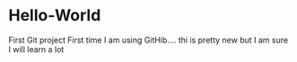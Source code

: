 # Hello-World
First Git project
First time I am using GitHib.... thi is pretty new but I am sure I will learn a lot
